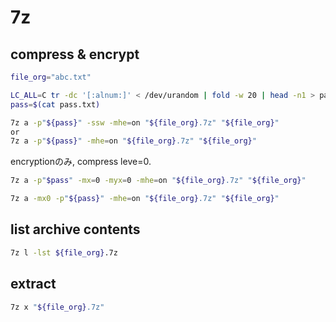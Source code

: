 # 7z

## compress & encrypt

```bash
file_org="abc.txt"

LC_ALL=C tr -dc '[:alnum:]' < /dev/urandom | fold -w 20 | head -n1 > pass.txt
pass=$(cat pass.txt)
```

```bash
7z a -p"${pass}" -ssw -mhe=on "${file_org}.7z" "${file_org}"
or
7z a -p"${pass}" -mhe=on "${file_org}.7z" "${file_org}"
```

encryptionのみ, compress leve=0.

```bash
7z a -p"$pass" -mx=0 -myx=0 -mhe=on "${file_org}.7z" "${file_org}"
```

```bash
7z a -mx0 -p"${pass}" -mhe=on "${file_org}.7z" "${file_org}"
```

## list archive contents

```bash
7z l -lst ${file_org}.7z
```

## extract

```bash
7z x "${file_org}.7z"
```
